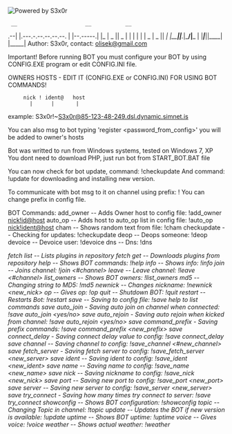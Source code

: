 ![Powered by S3x0r](http://minionki.com.pl/powered.png)

     __                      __           __
 .--|  |.---.-.--.--.--.--. |  |--.-----.|  |_
 |  _  ||  _  |  |  |  |  | |  _  |  _  ||   _|
 |_____||___._|\___/|___  | |_____|_____||____|
                    |_____|
    Author: S3x0r, contact: olisek@gmail.com

Important!
Before running BOT you must configure your BOT by using CONFIG.EXE program
or edit CONFIG.INI file.

OWNERS HOSTS - EDIT IT (CONFIG.EXE or CONFIG.INI) FOR USING BOT COMMANDS!

         nick ! ident@   host
           |      |       |
example: S3x0r!~S3x0r@85-123-48-249.dsl.dynamic.simnet.is

You can also msg to bot typing 'register <password_from_config>'
you will be added to owner's hosts

Bot was writted to run from Windows systems, tested on Windows 7, XP
You dont need to download PHP, just run bot from START_BOT.BAT file

You can now check for bot update, command: !checkupdate
And command: !update for downloading and installing new version.

To communicate with bot msg to it on channel using prefix: !<command>
You can change prefix in config file.

BOT Commands:
add_owner -- Adds Owner host to config file: !add_owner <nick!id@host>
auto_op -- Adds host to auto_op list in config file: !auto_op <nick!ident@host>
cham -- Shows random text from file: !cham <nick>
checkupdate -- Checking for updates: !checkupdate
deop -- Deops someone: !deop <nick>
devoice -- Devoice user: !devoice <nick>
dns -- Dns: !dns <address>
fetch list -- Lists plugins in repository
fetch get <plugin> -- Downloads plugins from repository
help -- Shows BOT commands: !help
info -- Shows info: !info
join -- Joins channel: !join <#channel>
leave -- Leave channel: !leave <#channel>
list_owners -- Shows BOT owners: !list_owners
md5 -- Changing string to MD5: !md5 <string>
newnick -- Changes nickname: !newnick <new_nick>
op -- Gives op: !op <nick>
quit -- Shutdown BOT: !quit
restart -- Restarts Bot: !restart
save -- Saving to config file: !save help to list commands
save auto_join - Saving auto join on channel when connected: !save auto_join <yes/no>
save auto_rejoin - Saving auto rejoin when kicked from channel: !save auto_rejoin <yes/no>
save command_prefix - Saving prefix commands: !save command_prefix <new_prefix>
save connect_delay - Saving connect delay value to config: !save connect_delay <value>
save channel -- Saving channel to config: !save_channel <#new_channel>
save fetch_server - Saving fetch server to config: !save_fetch_server <new_server>
save ident -- Saving ident to config: !save_ident <new_ident>
save name -- Saving name to config: !save_name <new_name>
save nick -- Saving nickname to config: !save_nick <new_nick>
save port -- Saving new port to config: !save_port <new_port>
save server -- Saving new server to config: !save_server <new_server>
save try_connect - Saving how many times try connect to server: !save try_connect <value>
showconfig -- Shows BOT configuration: !showconfig
topic -- Changing Topic in channel: !topic <topic>
update -- Updates the BOT if new version is available: !update
uptime -- Shows BOT uptime: !uptime
voice -- Gives voice: !voice <nick>
weather -- Shows actual weather: !weather <city>